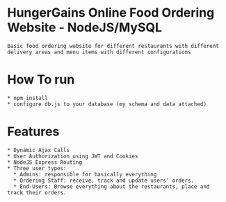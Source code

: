 # HungerGains Online Food Ordering Website  - NodeJS/MySQL

```
Basic food ordering website for different restaurants with different delivery areas and menu items with different configurations
```


# How To run
```
* npm install
* configure db.js to your database (my schema and data attached)
```

# Features
```
* Dynamic Ajax Calls
* User Authorization using JWT and Cookies
* NodeJS Express Routing
* Three user types:
  * Admins: responsible for basically everything
  * Ordering Staff: receive, track and update users' orders.
  * End-Users: Browse everything about the restaurants, place and track their orders.
```

  
  



